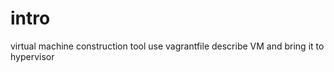 # intro
virtual machine construction tool
use vagrantfile describe VM and bring it to hypervisor









